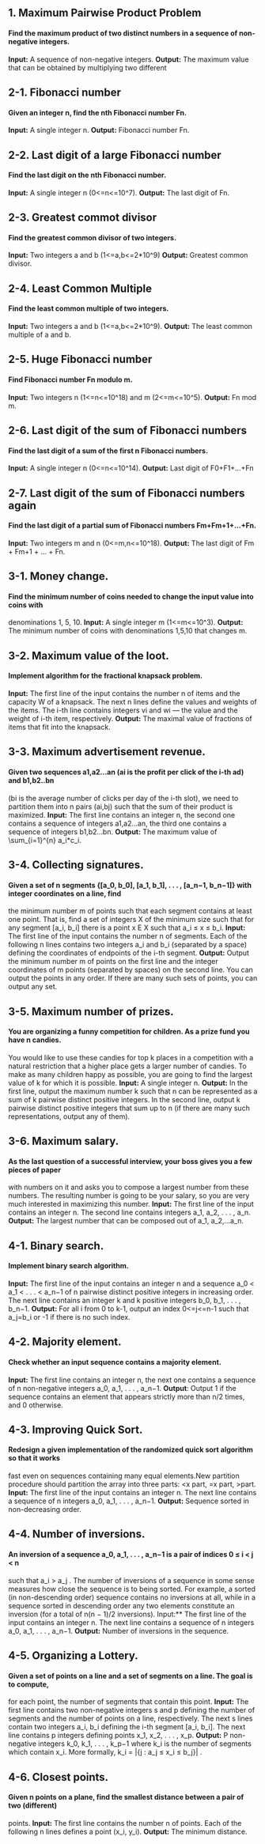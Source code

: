 ## 1. Maximum Pairwise Product Problem
#### Find the maximum product of two distinct numbers in a sequence of non-negative integers.
**Input:** A sequence of non-negative integers.
**Output:** The maximum value that can be obtained by multiplying two different

## 2-1. Fibonacci number
#### Given an integer n, find the nth Fibonacci number Fn.
**Input:** A single integer n.
**Output:** Fibonacci number Fn. 

## 2-2. Last digit of a large Fibonacci number
#### Find the last digit on the nth Fibonacci number.
**Input:** A single integer n (0<=n<=10^7).
**Output:** The last digit of Fn.

## 2-3. Greatest commot divisor
#### Find the greatest common divisor of two integers.
**Input:** Two integers a and b (1<=a,b<=2*10^9)
**Output:** Greatest common divisor.

## 2-4. Least Common Multiple
#### Find the least common multiple of two integers.
**Input:** Two integers a and b (1<=a,b<=2*10^9).
**Output:** The least common multiple of a and b.

## 2-5. Huge Fibonacci number
#### Find Fibonacci number Fn modulo m.
**Input:** Two integers n (1<=n<=10^18) and m (2<=m<=10^5).
**Output:** Fn mod m.

## 2-6. Last digit of the sum of Fibonacci numbers
#### Find the last digit of a sum of the first n Fibonacci numbers.
**Input:** A single integer n (0<=n<=10^14).
**Output:** Last digit of F0+F1+...+Fn

## 2-7. Last digit of the sum of Fibonacci numbers again
#### Find the last digit of a partial sum of Fibonacci numbers Fm+Fm+1+...+Fn.
**Input:** Two integers m and n (0<=m,n<=10^18).
**Output:** The last digit of Fm + Fm+1 + ... + Fn.

## 3-1. Money change.
#### Find the minimum number of coins needed to change the input value into coins with 
denominations 1, 5, 10.
**Input:** A single integer m (1<=m<=10^3). 
**Output:** The minimum number of coins with denominations 1,5,10 that changes m.

## 3-2. Maximum value of the loot.
#### Implement algorithm for the fractional knapsack problem.
**Input:** The first line of the input contains the number n of items and the capacity W of 
a knapsack. The next n lines define the values and weights of the items. The i-th line 
contains integers vi and wi — the value and the weight of i-th item, respectively.
**Output:** The maximal value of fractions of items that fit into the knapsack.

## 3-3. Maximum advertisement revenue.
#### Given two sequences a1,a2...an (ai is the profit per click of the i-th ad) and b1,b2..bn 
(bi is the average number of clicks per day of the i-th slot), we need to partition them into 
n pairs (ai,bj) such that the sum of their product is maximized.
**Input:** The first line contains an integer n, the second one contains a sequence of 
integers a1,a2...an, the third one contains a sequence of integers b1,b2...bn.
**Output:** The maximum value of \sum_{i=1}^{n} a_i*c_i.

## 3-4. Collecting signatures.
#### Given a set of n segments {[a_0, b_0], [a_1, b_1], . . . , [a_n−1, b_n−1]} with integer coordinates on a line, find
the minimum number m of points such that each segment contains at least one point. That is, find a
set of integers X of the minimum size such that for any segment [a_i, b_i] there is a point x 
E X such that a_i ≤ x ≤ b_i.
**Input:** The first line of the input contains the number n of segments. Each of the 
following n lines contains two integers a_i and b_i (separated by a space) defining the 
coordinates of endpoints of the i-th segment.
**Output:** Output the minimum number m of points on the first line and the integer 
coordinates of m points (separated by spaces) on the second line. You can output the points in 
any order. If there are many such sets of points, you can output any set.

## 3-5. Maximum number of prizes.
#### You are organizing a funny competition for children. As a prize fund you have n candies. 
You would like to use these candies for top k places in a competition with a natural 
restriction that a higher place gets a larger number of candies. To make as many children 
happy as possible, you are going to find the largest value of k for which it is possible.
**Input:** A single integer n.
**Output:** In the first line, output the maximum number k such that n can be represented as 
a sum of k pairwise distinct positive integers. In the second line, output k pairwise 
distinct positive integers that sum up to n (if there are many such representations, output 
any of them).

## 3-6. Maximum salary.
#### As the last question of a successful interview, your boss gives you a few pieces of paper
with numbers on it and asks you to compose a largest number from these numbers. The
resulting number is going to be your salary, so you are very much interested in maximizing
this number.
**Input:** The first line of the input contains an integer n. The second line contains 
integers a_1, a_2, . . . , a_n.
**Output:** The largest number that can be composed out of a_1, a_2,...a_n.

## 4-1. Binary search.
#### Implement binary search algorithm.
**Input:** The first line of the input contains an integer n and a sequence a_0 < a_1 < . . . 
< a_n−1 of n pairwise distinct positive integers in increasing order. The next line contains 
an integer k and k positive integers b_0, b_1, . . . , b_n−1.
**Output:** For all i from 0 to k-1, output an index 0<=j<=n-1 such that a_j=b_i or -1 if 
there is no such index.

## 4-2. Majority element.
#### Check whether an input sequence contains a majority element.
**Input:** The first line contains an integer n, the next one contains a sequence of n non-negative
integers a_0, a_1, . . . , a_n−1.
**Output**: Output 1 if the sequence contains an element that appears strictly more than n/2 
times, and 0 otherwise.

## 4-3. Improving Quick Sort.
#### Redesign a given implementation of the randomized quick sort algorithm so that it works 
fast even on sequences containing many equal elements.New partition procedure should partition 
the array into three parts: <x part, =x part, >part.
**Input:** The first line of the input contains an integer n. The next line contains a 
sequence of n integers a_0, a_1, . . . , a_n−1.
**Output:** Sequence sorted in non-decreasing order.

## 4-4. Number of inversions.
#### An inversion of a sequence a_0, a_1, . . . , a_n−1 is a pair of indices 0 ≤ i < j < n 
such that a_i > a_j . The number of inversions of a sequence in some sense measures how
close the sequence is to being sorted. For example, a sorted (in non-descending order) 
sequence contains no inversions at all, while in a sequence sorted in descending order any 
two elements constitute an inversion (for a total of n(n − 1)/2 inversions).
Input:** The first line of the input contains an integer n. The next line contains a
sequence of n integers a_0, a_1, . . . , a_n−1.
**Output:** Number of inversions in the sequence.

## 4-5. Organizing a Lottery.
#### Given a set of points on a line and a set of segments on a line. The goal is to compute, 
for each point, the number of segments that contain this point.
**Input:** The first line contains two non-negative integers s and p defining the number of 
segments and the number of points on a line, respectively. The next s lines contain two 
integers a_i, b_i defining the i-th segment [a_i, b_i]. The next line contains p integers 
defining points x_1, x_2, . . . , x_p.
**Output:** P non-negative integers k_0, k_1, . . . , k_p−1 where k_i is the number of 
segments which contain x_i. More formally, k_i = |{j : a_j ≤ x_i ≤ b_j}| .

## 4-6. Closest points.
#### Given n points on a plane, find the smallest distance between a pair of two (different) 
points.
**Input:** The first line contains the number n of points. Each of the following n lines 
defines a point (x_i, y_i).
**Output:** The minimum distance.
